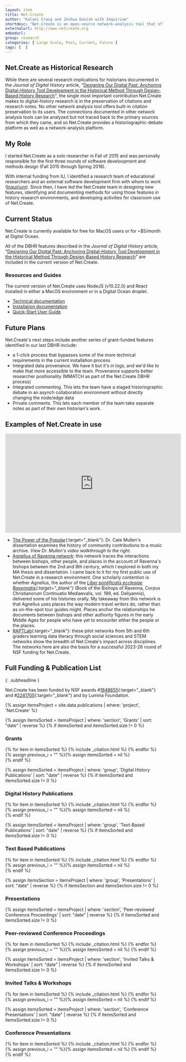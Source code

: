 ```yaml
---
layout: item
title: Net.Create
author: "Kalani Craig and Joshua Danish with Inquirium"
shortdesc: "Net.Create is an open-source network-analysis tool that offers simultaneous multi-user network-data entry, accommodates duplicate and ambiguous network data, provides live visualizations of up-to-the-minute entries from other team members, and is structured around historiographically driven citational and interpretive practices."
externalurl: http://www.netcreate.org
embedurl: 
group: research
categories: [ Large Scale, Past, Current, Future ]
tags: [  ]
---
```


## Net.Create as Historical Research

While there are several research implications for historians documented in the *Journal of Digital History* article, "[Designing Our Digital Past: Anchoring Digital-History Tool Development in the Historical Method Through Design-Based History Research](https://journalofdigitalhistory.org/en/notebook-viewer/JTJGcHJveHktZ2l0aHVidXNlcmNvbnRlbnQlMkZrYWxhbmljcmFpZyUyRmRiaHJfamRoMjAyMyUyRm1hc3RlciUyRndvcmslMkZhdXRob3JfZ3VpZGVsaW5lX3RlbXBsYXRlLmlweW5i)", the single most important contribution Net.Create makes to digital-history research is in the preservation of citations and research notes. No other network analysis tool offers built-in citation preservation to its users. The connections documented in other network analysis tools can be analyzed but not traced back to the primary sources from which they came, and so Net.Create provides a historiographic-debate platform as well as a network-analysis platform.

## My Role

I started Net.Create as a solo researcher in Fall of 2015 and was personally responsible for the first three rounds of software develoopment and methods design (Fall 2015 through Spring 2018).

With internal funding from IU, I identified a research team of educational researchers and an external software development firm with whom to work ([Inquirium](https://www.inquirium.net)). Since then, I have led the Net.Create team in designing new features, identifying and documenting methods for using those features in history research environments, and developing activities for classroom use of Net.Create.

## Current Status

Net.Create is currently available for free for MacOS users or for ~$5/month at Digital Ocean.

All of the DBHR features described in the *Journal of Digital History* article, "[Designing Our Digital Past: Anchoring Digital-History Tool Development in the Historical Method Through Design-Based History Research](https://journalofdigitalhistory.org/en/notebook-viewer/JTJGcHJveHktZ2l0aHVidXNlcmNvbnRlbnQlMkZrYWxhbmljcmFpZyUyRmRiaHJfamRoMjAyMyUyRm1hc3RlciUyRndvcmslMkZhdXRob3JfZ3VpZGVsaW5lX3RlbXBsYXRlLmlweW5i)" are included in the current version of Net.Create.

### Resources and Guides

The current version of Net.Create uses NodeJS (v10.22.0) and React installed in either a MacOS environment or in a Digital Ocean droplet.

- [Technical documentation](https://github.com/netcreateorg/netcreate-2018/blob/master/README.md)
- [Installation documentation](https://netcreate.org/documentation/)
- [Quick-Start User Guide](https://netcreate.org/userguide/)

## Future Plans

Net.Create's next steps include another series of grant-funded features identified in our last DBHR include:

- a 1-click process that bypasses some of the more technical requirements in the current installation process
- Integrated data provenance. We have it but it's in logs, and we'd like to make that more accessible to the team. Provenance supports better researcher positionality (MMATCH as part of the Net.Create DBHR process)
- Integrated commenting. This lets the team have a staged historiographic debate in an asynch collaboration environment without directly changing the node/edge data
- Private comments. This lets each member of the team take separate notes as part of their own historian's work.

## Examples of Net.Create in use

<div>
<iframe width="560" height="315" class="float-right" title="Networks Walkthrough" src="https://purl.dlib.indiana.edu/iudl/media/484z50pp8n?urlappend=%2Fembed" width="600" height="337" frameborder="0" webkitallowfullscreen mozallowfullscreen allowfullscreen></iframe>
</div>

- [The Power of the Popular](https://camullenphd.github.io){:target="_blank"}: Dr. Cate Mullen's dissertation examines the history of community contributions to a music archive. *View Dr. Mullen's video walkthrough to the right.*
- [Agnellus of Ravenna network](http://samplenetworks.kalanicraig.com/?dataset=gesta#/ ): this network traces the interactions between bishops, other people, and places in the account of Ravenna's bishops between the 2nd and 8th century, which I explored in both my MA thesis and dissertation. I came back to it for my first public use of Net.Create in a research environment. One scholarly contention is whether Agnellus, the author of the *[Liber pontificalis ecclesiae Ravennatis](https://www.brepols.net/products/IS-9782503049915-1){:target="_blank"}* (Book of the Bishops of Ravenna, Corpus Christianorum Continuatio Mediaevalis, vol. 199, ed. Deliyannis), delivered some of his histories orally. My takeaway from this network is that Agnellus uses places the way modern travel writers do, rather than as on-the-spot tour guides might. Places anchor the relationships he documents between bishops and other authority figures in the early Middle Ages for people who have yet to encounter either the people or the places.
- [RAPTLab](http://theraptlab.org/projects/netcreate_examples){:target="_blank"}: these pilot networks from 5th and 6th graders learning data literacy through social sciences and STEM networks show the breadth of Net.Create's impact across disciplines. The networks here are also the basis for a successful 2023-26 round of NSF funding for Net.Create.

## Full Funding & Publication List
{: .subheadline }

Net.Create has been funded by NSF awards #[1848655](https://www.nsf.gov/awardsearch/showAward?AWD_ID=1848655){:target="_blank"} and #[2241705](https://www.nsf.gov/awardsearch/showAward?AWD_ID=2241705){:target="_blank"} and by Lumina Foundation.

{% assign itemsProject = site.data.publications | where: 'project', 'Net.Create' %}

{% assign itemsSorted = itemsProject | where: 'section', 'Grants' | sort: "date" | reverse %}
{% if itemsSorted and itemsSorted.size != 0 %}
<h3>Grants</h3>
<div class="posts grid-container">
{% for item in itemsSorted %}
{% include _citation.html %}
{% endfor %}
{% assign previous_i = "" %}{% assign itemsSorted = nil %}
</div>
{% endif %}

{% assign itemsSorted = itemsProject | where: 'group', 'Digital History Publications' | sort: "date" | reverse %}
{% if itemsSorted and itemsSorted.size != 0 %}
<h3>Digital History Publications</h3>
<div class="posts grid-container">
{% for item in itemsSorted %}
{% include _citation.html %}
{% endfor %}
{% assign previous_i = "" %}{% assign itemsSorted = nil %}
</div>
{% endif %}

{% assign itemsSorted = itemsProject | where: 'group', 'Text-Based Publications' | sort: "date" | reverse %}
{% if itemsSorted and itemsSorted.size != 0 %}
<h3>Text Based Publications</h3>
<div class="posts grid-container">
{% for item in itemsSorted %}
{% include _citation.html %}
{% endfor %}
{% assign previous_i = "" %}{% assign itemsSorted = nil %}
</div>
{% endif %}

{% assign itemsSection = itemsProject | where: 'group', 'Presentations' | sort: "date" | reverse %}
{% if itemsSection and itemsSection.size != 0 %}
<h3>Presentations</h3>
<div class="posts grid-container">
{% assign itemsSorted = itemsProject | where: 'section', 'Peer-reviewed Conference Proceedings' | sort: "date" | reverse %}
{% if itemsSorted and itemsSorted.size != 0 %}
<h3>Peer-reviewed Conference Proceedings</h3>
{% for item in itemsSorted %}
{% include _citation.html %}
{% endfor %}
{% assign previous_i = "" %}{% assign itemsSorted = nil %}
{% endif %}

{% assign itemsSorted = itemsProject | where: 'section', 'Invited Talks & Workshops' | sort: "date" | reverse %}
{% if itemsSorted and itemsSorted.size != 0 %}
<h3>Invited Talks & Workshops</h3>
{% for item in itemsSorted %}
{% include _citation.html %}
{% endfor %}
{% assign previous_i = "" %}{% assign itemsSorted = nil %}
{% endif %}

{% assign itemsSorted = itemsProject | where: 'section', 'Conference Presentations' | sort: "date" | reverse %}
{% if itemsSorted and itemsSorted.size != 0 %}
<h3>Conference Presentations</h3>
{% for item in itemsSorted %}
{% include _citation.html %}
{% endfor %}
{% assign previous_i = "" %}{% assign itemsSorted = nil %}
{% endif %}
</div>
{% endif %}

